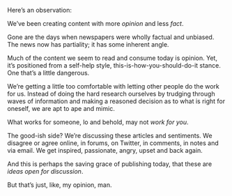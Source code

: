 

Here’s an observation:

We’ve been creating content with more *opinion* and less *fact*.

Gone are the days when newspapers were wholly factual and unbiased. The news now has partiality; it has some
inherent angle.

Much of the content we seem to read and consume today is opinion. Yet, it’s positioned from a self-help
style, this-is-how-you-should-do-it stance. One that’s a little dangerous. 

We’re getting a little too comfortable with letting other people do the work for us. Instead of doing the
hard research ourselves by trudging through waves of information and making a reasoned decision as to what is
right for oneself, we are apt to ape and mimic. 

What works for someone, lo and behold, may not *work for you*.

The good-ish side? We’re discussing these articles and sentiments. We disagree or agree online, in forums,
on Twitter, in comments, in notes and via email. We get inspired, passionate, angry, upset and back again.


And this is perhaps the saving grace of publishing today, that these are *ideas open for discussion*. 

But that’s just, like, my opinion, man.